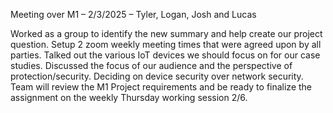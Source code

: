 Meeting over M1 – 2/3/2025 – Tyler, Logan, Josh and Lucas

Worked as a group to identify the new summary and help create our project question. 
Setup 2 zoom weekly meeting times that were agreed upon by all parties. 
Talked out the various IoT devices we should focus on for our case studies. 
Discussed the focus of our audience and the perspective of protection/security. 
Deciding on device security over network security. 
Team will review the M1 Project requirements and be ready to finalize the assignment on the weekly Thursday working session 2/6. 
